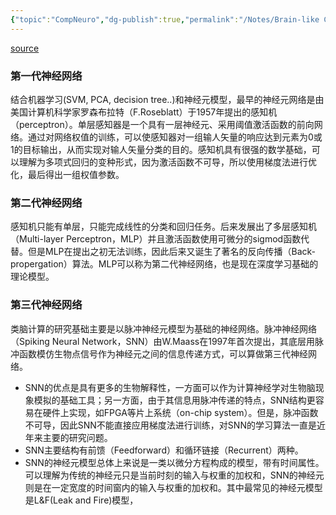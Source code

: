 ```yaml
---
{"topic":"CompNeuro","dg-publish":true,"permalink":"/Notes/Brain-like Computing & Neural Network History/","dgPassFrontmatter":true,"noteIcon":""}
---
```


[source](https://zhuanlan.zhihu.com/p/35416350?utm_source=pocket_mylist)
### 第一代神经网络
结合机器学习(SVM, PCA, decision tree..)和神经元模型，最早的神经元网络是由美国计算机科学家罗森布拉特（F.Roseblatt）于1957年提出的感知机（perceptron）。单层感知器是一个具有一层神经元、采用阈值激活函数的前向网络。通过对网络权值的训练，可以使感知器对一组输人矢量的响应达到元素为0或1的目标输出，从而实现对输人矢量分类的目的。感知机具有很强的数学基础，可以理解为多项式回归的变种形式，因为激活函数不可导，所以使用梯度法进行优化，最后得出一组权值参数。
### 第二代神经网络
感知机只能有单层，只能完成线性的分类和回归任务。后来发展出了多层感知机（Multi-layer Perceptron，MLP）并且激活函数使用可微分的sigmod函数代替。但是MLP在提出之初无法训练，因此后来又诞生了著名的反向传播（Back-propergation）算法。MLP可以称为第二代神经网络，也是现在深度学习基础的理论模型。
### 第三代神经网络
类脑计算的研究基础主要是以脉冲神经元模型为基础的神经网络。脉冲神经网络（Spiking Neural Network，SNN）由W.Maass在1997年首次提出，其底层用脉冲函数模仿生物点信号作为神经元之间的信息传递方式，可以算做第三代神经网络。
- SNN的优点是具有更多的生物解释性，一方面可以作为计算神经学对生物脑现象模拟的基础工具；另一方面，由于其信息用脉冲传递的特点，SNN结构更容易在硬件上实现，如FPGA等片上系统（on-chip system）。但是，脉冲函数不可导，因此SNN不能直接应用梯度法进行训练，对SNN的学习算法一直是近年来主要的研究问题。
- SNN主要结构有前馈（Feedforward）和循环链接（Recurrent）两种。
- SNN的神经元模型总体上来说是一类以微分方程构成的模型，带有时间属性。可以理解为传统的神经元只是当前时刻的输入与权重的加权和，SNN的神经元则是在一定宽度的时间窗内的输入与权重的加权和。其中最常见的神经元模型是L&F(Leak and Fire)模型，
